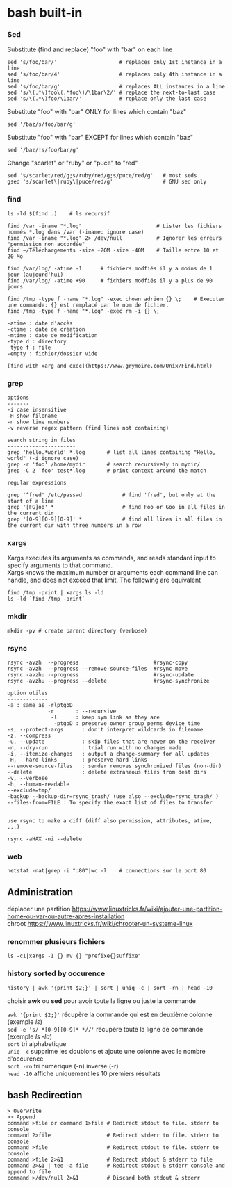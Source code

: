 # bash built-in

### Sed
Substitute (find and replace) "foo" with "bar" on each line

    sed 's/foo/bar/'                    # replaces only 1st instance in a line
    sed 's/foo/bar/4'                   # replaces only 4th instance in a line
    sed 's/foo/bar/g'                   # replaces ALL instances in a line
    sed 's/\(.*\)foo\(.*foo\)/\1bar\2/' # replace the next-to-last case
    sed 's/\(.*\)foo/\1bar/'            # replace only the last case

Substitute "foo" with "bar" ONLY for lines which contain "baz"

    sed '/baz/s/foo/bar/g'

Substitute "foo" with "bar" EXCEPT for lines which contain "baz"

    sed '/baz/!s/foo/bar/g'

Change "scarlet" or "ruby" or "puce" to "red"

    sed 's/scarlet/red/g;s/ruby/red/g;s/puce/red/g'   # most seds
    gsed 's/scarlet\|ruby\|puce/red/g'                # GNU sed only


### find

    ls -ld $(find .)    # ls recursif

    find /var -iname "*.log"                        # Lister les fichiers nommés *.log dans /var (-iname: ignore case)
    find /var -iname "*.log" 2> /dev/null           # Ignorer les erreurs "permission non accordée"
    find ~/Téléchargements -size +20M -size -40M    # Taille entre 10 et 20 Mo

    find /var/log/ -atime -1      # fichiers modfiés il y a moins de 1 jour (aujourd'hui)
    find /var/log/ -atime +90     # fichiers modfiés il y a plus de 90 jours

    find /tmp -type f -name "*.log" -exec chown adrien {} \;    # Executer une commande: {} est remplacé par le nom de fichier. 
    find /tmp -type f -name "*.log" -exec rm -i {} \;

    -atime : date d'accès  
    -ctime : date de création  
    -mtime : date de modification  
    -type d : directory  
    -type f : file  
    -empty : fichier/dossier vide

    [find with xarg and exec](https://www.grymoire.com/Unix/Find.html)

### grep

    options
    -------
    -i case insensitive
    -H show filename
    -n show line numbers
    -v reverse regex pattern (find lines not containing)

    search string in files
    ----------------------
    grep 'hello.*world' *.log       # list all lines containing "Hello, world" (-i ignore case)
    grep -r 'foo' /home/mydir       # search recursively in mydir/
    grep -C 2 'foo' test*.log       # print context around the match

    regular expressions
    -------------------
    grep '^fred' /etc/passwd             # find 'fred', but only at the start of a line
    grep '[FG]oo' *                      # find Foo or Goo in all files in the current dir
    grep '[0-9][0-9][0-9]' *             # find all lines in all files in the current dir with three numbers in a row

### xargs
Xargs executes its arguments as commands, and reads standard input to specify arguments to that command.  
Xargs knows the maximum number or arguments each command line can handle, and does not exceed that limit.
The following are equivalent

    find /tmp -print | xargs ls -ld
    ls -ld `find /tmp -print`


### mkdir

    mkdir -pv # create parent directory (verbose)

### rsync

    rsync -avzh  --progress                        #rsync-copy
    rsync -avzh  --progress --remove-source-files  #rsync-move
    rsync -avzhu --progress                        #rsync-update
    rsync -avzhu --progress --delete               #rsync-synchronize

    option utiles
    -------------
    -a : same as -rlptgoD
                 -r       : --recursive
                  -l      : keep sym link as they are 
                   -ptgoD : preserve owner group perms device time
    -s, --protect-args      : don't interpret wildcards in filename 
    -z, --compress
    -u, --update            : skip files that are newer on the receiver
    -n, --dry-run           : trial run with no changes made
    -i, --itemize-changes   : output a change-summary for all updates
    -H, --hard-links        : preserve hard links
    --remove-source-files   : sender removes synchronized files (non-dir)
    --delete                : delete extraneous files from dest dirs
    -v, --verbose
    -h, --human-readable
    --exclude=tmp/ 
    -backup --backup-dir=rsync_trash/ (use also --exclude=rsync_trash/ )
    --files-from=FILE : To specify the exact list of files to transfer 


    use rsync to make a diff (diff also permission, attributes, atime, ...)
    ------------------------
    rsync -aHAX -ni --delete
    

### web

    netstat -nat|grep -i ":80"|wc -l    # connections sur le port 80


## Administration

déplacer une partition https://www.linuxtricks.fr/wiki/ajouter-une-partition-home-ou-var-ou-autre-apres-installation  
chroot https://www.linuxtricks.fr/wiki/chrooter-un-systeme-linux  

### renommer plusieurs fichiers

    ls -c1|xargs -I {} mv {} "prefixe{}suffixe"


### history sorted by occurence

    history | awk '{print $2;}' | sort | uniq -c | sort -rn | head -10

choisir **awk** ou **sed** pour avoir toute la ligne ou juste la commande

`awk '{print $2;}'`             récupère la commande qui est en deuxième colonne (exemple *ls*)  
`sed -e 's/ *[0-9][0-9]* *//'`  récupère toute la ligne de commande (exemple *ls -la*)  
`sort`      tri alphabetique  
`uniq -c`   supprime les doublons et ajoute une colonne avec le nombre d'occurence  
`sort -rn`  tri numérique (-n) inverse (-r)  
`head -10`  affiche uniquement les 10 premiers résultats


## bash Redirection

    > Overwrite  
    >> Append  
    command >file or command 1>file # Redirect stdout to file. stderr to console  
    command 2>file                  # Redirect stderr to file. stderr to console  
    command >file                   # Redirect stdout to file. stderr to console  
    command >file 2>&1              # Redirect stdout & stderr to file  
    command 2>&1 | tee -a file      # Redirect stdout & stderr console and append to file 
    command >/dev/null 2>&1         # Discard both stdout & stderr  

